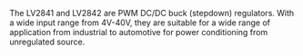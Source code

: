 The LV2841 and LV2842 are PWM DC/DC buck (stepdown) regulators. With a wide input range from 4V-40V, they are suitable for a wide range of application from industrial to automotive for power conditioning from unregulated source.
